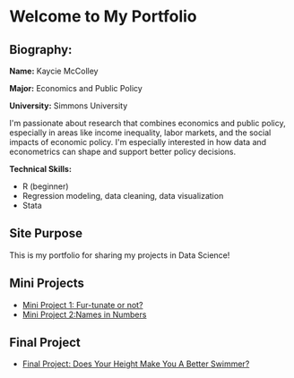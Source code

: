 # Welcome to My Portfolio

## Biography:

**Name:** Kaycie McColley


**Major:** Economics and Public Policy  


**University:** Simmons University  

I'm passionate about research that combines economics and public policy, especially in areas like income inequality, labor markets, and the social impacts of economic policy. I'm especially interested in how data and econometrics can shape and support better policy decisions.  

**Technical Skills:**  
- R (beginner)  
- Regression modeling, data cleaning, data visualization  
- Stata


## Site Purpose

This is my portfolio for sharing my projects in Data Science!

## Mini Projects

- [Mini Project 1: Fur-tunate or not?](https://kaycie-mc89.github.io/DS-Final-Project/2025/03/01/Mini-Project-One.html)
- [Mini Project 2:Names in Numbers](https://kaycie-mc89.github.io/DS-Final-Project/McColley-Mini-Project-2.html)

## Final Project

- [Final Project: Does Your Height Make You A Better Swimmer?](https://kaycie-mc89.github.io/DS-Final-Project/McColley-DS-Final-Project.html)
